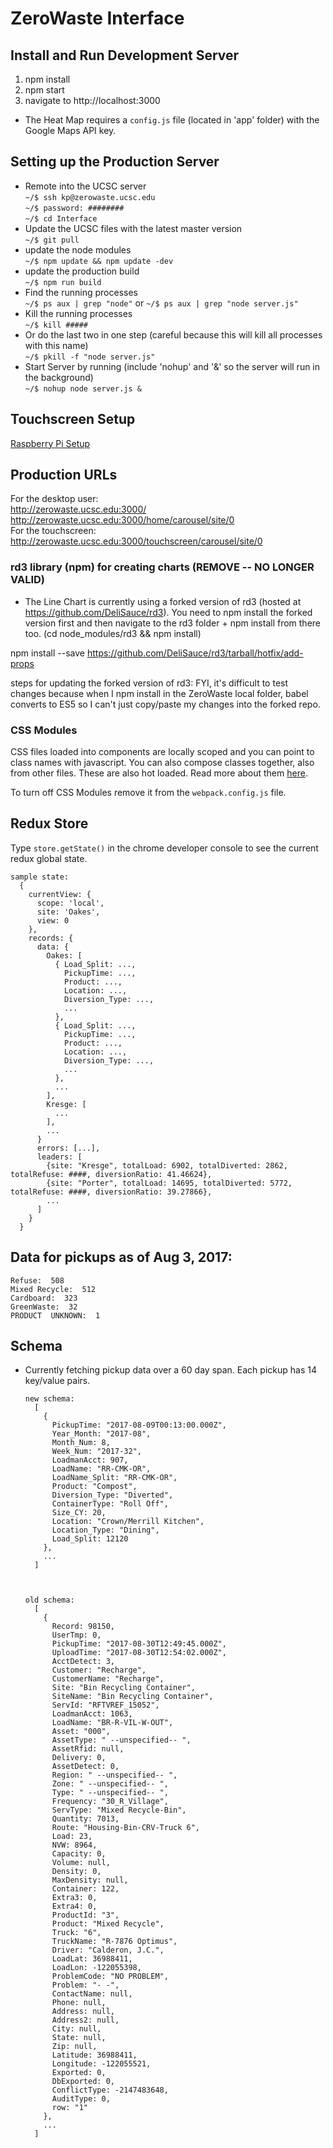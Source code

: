 # ZeroWaste Interface
## Install and Run Development Server

1. npm install
2. npm start
3. navigate to http://localhost:3000

- The Heat Map requires a `config.js` file (located in 'app' folder) with the Google Maps API key.

## Setting up the Production Server
- Remote into the UCSC server<br/>
`~/$ ssh kp@zerowaste.ucsc.edu`<br/>
`~/$ password: ########`<br/>
`~/$ cd Interface`<br/>
- Update the UCSC files with the latest master version<br/>
`~/$ git pull`
- update the node modules<br/>
`~/$ npm update && npm update -dev`
- update the production build<br/>
`~/$ npm run build`
- Find the running processes<br/>
`~/$ ps aux | grep "node"` or `~/$ ps aux | grep "node server.js"`
- Kill the running processes<br/>
`~/$ kill #####`
- Or do the last two in one step (careful because this will kill all processes with this name)<br/>
`~/$ pkill -f "node server.js"`
- Start Server by running (include 'nohup' and '&' so the server will run in the background)<br/>
`~/$ nohup node server.js &`


## Touchscreen Setup
[Raspberry Pi Setup](docs/RPi/RPi-readme.md)

## Production URLs
For the desktop user: <br/>
http://zerowaste.ucsc.edu:3000/<br/>
http://zerowaste.ucsc.edu:3000/home/carousel/site/0<br/>
For the touchscreen: <br/>
http://zerowaste.ucsc.edu:3000/touchscreen/carousel/site/0<br/>


### rd3 library (npm) for creating charts (REMOVE -- NO LONGER VALID)
- The Line Chart is currently using a forked version of rd3 (hosted at https://github.com/DeliSauce/rd3). You need to npm install the forked version first and then navigate to the rd3 folder + npm install from there too. (cd node_modules/rd3 && npm install)

npm install --save https://github.com/DeliSauce/rd3/tarball/hotfix/add-props

steps for updating the forked version of rd3:
FYI, it's difficult to test changes because when I npm install in the ZeroWaste local folder, babel converts to ES5 so I can't just copy/paste my changes into the forked repo.

### CSS Modules
CSS files loaded into components are locally scoped and you can point to class names with javascript. You can also compose classes together, also from other files. These are also hot loaded. Read more about them [here](http://glenmaddern.com/articles/css-modules).

To turn off CSS Modules remove it from the `webpack.config.js` file.

## Redux Store
Type `store.getState()` in the chrome developer console to see the current redux global state.

    sample state:
      {
        currentView: {
          scope: 'local',
          site: 'Oakes',
          view: 0
        },
        records: {
          data: {
            Oakes: [
              { Load_Split: ...,
                PickupTime: ...,
                Product: ...,
                Location: ...,
                Diversion_Type: ...,
                ...
              },
              { Load_Split: ...,
                PickupTime: ...,
                Product: ...,
                Location: ...,
                Diversion_Type: ...,
                ...
              },
              ...
            ],
            Kresge: [
              ...
            ],
            ...
          }
          errors: [...],
          leaders: [
            {site: "Kresge", totalLoad: 6902, totalDiverted: 2862, totalRefuse: ####, diversionRatio: 41.46624},
            {site: "Porter", totalLoad: 14695, totalDiverted: 5772, totalRefuse: ####, diversionRatio: 39.27866},
            ...
          ]
        }
      }

## Data for pickups as of Aug 3, 2017:
    Refuse:  508
    Mixed Recycle:  512
    Cardboard:  323
    GreenWaste:  32
    PRODUCT  UNKNOWN:  1


## Schema

- Currently fetching pickup data over a 60 day span. Each pickup has 14 key/value pairs.

      new schema:
        [
          {
            PickupTime: "2017-08-09T00:13:00.000Z",
            Year_Month: "2017-08",
            Month_Num: 8,
            Week_Num: "2017-32",
            LoadmanAcct: 907,
            LoadName: "RR-CMK-OR",
            LoadName_Split: "RR-CMK-OR",
            Product: "Compost",
            Diversion_Type: "Diverted",
            ContainerType: "Roll Off",
            Size_CY: 20,
            Location: "Crown/Merrill Kitchen",
            Location_Type: "Dining",
            Load_Split: 12120
          },
          ...
        ]



      old schema:
        [
          {
            Record: 98150,
            UserTmp: 0,
            PickupTime: "2017-08-30T12:49:45.000Z",
            UploadTime: "2017-08-30T12:54:02.000Z",
            AcctDetect: 3,
            Customer: "Recharge",
            CustomerName: "Recharge",
            Site: "Bin Recycling Container",
            SiteName: "Bin Recycling Container",
            ServId: "RFTVREF_15052",
            LoadmanAcct: 1063,
            LoadName: "BR-R-VIL-W-OUT",
            Asset: "000",
            AssetType: " --unspecified-- ",
            AssetRfid: null,
            Delivery: 0,
            AssetDetect: 0,
            Region: " --unspecified-- ",
            Zone: " --unspecified-- ",
            Type: " --unspecified-- ",
            Frequency: "30_R_Village",
            ServType: "Mixed Recycle-Bin",
            Quantity: 7013,
            Route: "Housing-Bin-CRV-Truck 6",
            Load: 23,
            NVW: 8964,
            Capacity: 0,
            Volume: null,
            Density: 0,
            MaxDensity: null,
            Container: 122,
            Extra3: 0,
            Extra4: 0,
            ProductId: "3",
            Product: "Mixed Recycle",
            Truck: "6",
            TruckName: "R-7876 Optimus",
            Driver: "Calderon, J.C.",
            LoadLat: 36988411,
            LoadLon: -122055398,
            ProblemCode: "NO PROBLEM",
            Problem: "- -",
            ContactName: null,
            Phone: null,
            Address: null,
            Address2: null,
            City: null,
            State: null,
            Zip: null,
            Latitude: 36988411,
            Longitude: -122055521,
            Exported: 0,
            DbExported: 0,
            ConflictType: -2147483648,
            AuditType: 0,
            row: "1"
          },
          ...
        ]
